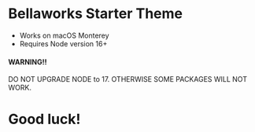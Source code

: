 Bellaworks Starter Theme
=======

* Works on macOS Monterey
* Requires Node version 16+


#### WARNING!!
DO NOT UPGRADE NODE to 17. OTHERWISE SOME PACKAGES WILL NOT WORK.


Good luck!
=======

